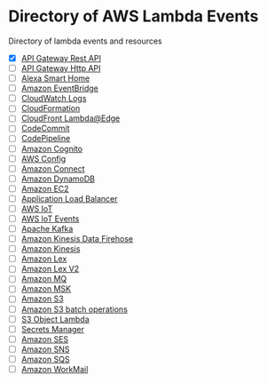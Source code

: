 # Directory of AWS Lambda Events

Directory of lambda events and resources

- [x] [API Gateway Rest API](./rest.md)
- [ ] [API Gateway Http API](./http-api.md)
- [ ] [Alexa Smart Home](./alex-smart-home.md)
- [ ] [Amazon EventBridge](./event-bridge.md)
- [ ] [CloudWatch Logs](./cloudwatch-logs.md)
- [ ] [CloudFormation](./cloudformation.md)
- [ ] [CloudFront Lambda@Edge](./cloudfront-lambda-edge.md)
- [ ] [CodeCommit](./code-commit.md)
- [ ] [CodePipeline](./code-pipeline.md)
- [ ] [Amazon Cognito](./cognito.md)
- [ ] [AWS Config](./config.md)
- [ ] [Amazon Connect](./connect.md)
- [ ] [Amazon DynamoDB](./dynamodb.md)
- [ ] [Amazon EC2](./ec2.md)
- [ ] [Application Load Balancer](./alb.md)
- [ ] [AWS IoT](./iot.md)
- [ ] [AWS IoT Events](./iot-events.md)
- [ ] [Apache Kafka](./apache-kafka.md)
- [ ] [Amazon Kinesis Data Firehose](./kinesis-firehose.md)
- [ ] [Amazon Kinesis](./kinesis-streams.md)
- [ ] [Amazon Lex](./lex.md)
- [ ] [Amazon Lex V2](./lex-v2.md)
- [ ] [Amazon MQ](./mq.md)
- [ ] [Amazon MSK](./amazon-msk.md)
- [ ] [Amazon S3](./s3.md)
- [ ] [Amazon S3 batch operations](./s3-batch.md)
- [ ] [S3 Object Lambda](./s3-object-lambda.md)
- [ ] [Secrets Manager](./secrets-manager.md)
- [ ] [Amazon SES](./ses.md)
- [ ] [Amazon SNS](./sns.md)
- [ ] [Amazon SQS](./sqs.md)
- [ ] [Amazon WorkMail](./work-mail.md)
